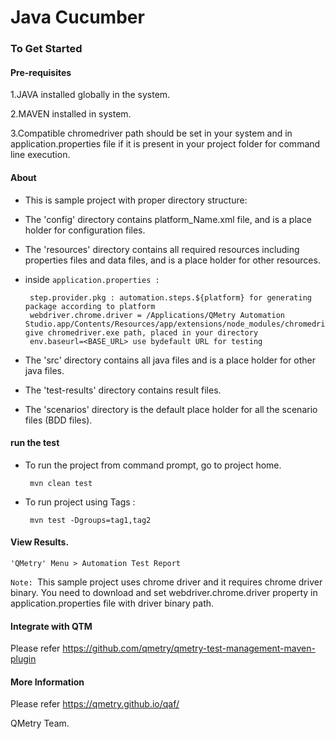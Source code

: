 # Java Cucumber

### To Get Started

#### Pre-requisites
1.JAVA installed globally in the system.

2.MAVEN installed in system.

3.Compatible chromedriver path should be set in your system and in application.properties file if it is present in your project folder for command line execution.

#### About
* This is sample project with proper directory structure:
* The 'config' directory contains platform_Name.xml file, and is a place holder for configuration files.
* The 'resources' directory contains all required resources including properties files and data files, and is a place holder for other resources.
* inside `application.properties : `

	   step.provider.pkg : automation.steps.${platform} for generating package according to platform
	   webdriver.chrome.driver = /Applications/QMetry Automation Studio.app/Contents/Resources/app/extensions/node_modules/chromedriver/lib/chromedriver/chromedriver give chromedriver.exe path, placed in your directory
	   env.baseurl=<BASE_URL> use bydefault URL for testing

* The 'src' directory contains all java files and is a place holder for other java files.
* The 'test-results' directory contains result files.
* The 'scenarios' directory is the default place holder for all the scenario files (BDD files).

#### run the test
* To run the project from command prompt, go to project home.
	```
	 mvn clean test
	 ```
* To run project using Tags :
	```
	 mvn test -Dgroups=tag1,tag2
	 ```

#### View Results.
	'QMetry' Menu > Automation Test Report

```Note: ```This sample project uses chrome driver and it requires chrome driver binary.
You need to download and set webdriver.chrome.driver property in application.properties file with driver binary path.

#### Integrate with QTM
Please refer https://github.com/qmetry/qmetry-test-management-maven-plugin

#### More Information
Please refer https://qmetry.github.io/qaf/

QMetry Team.
